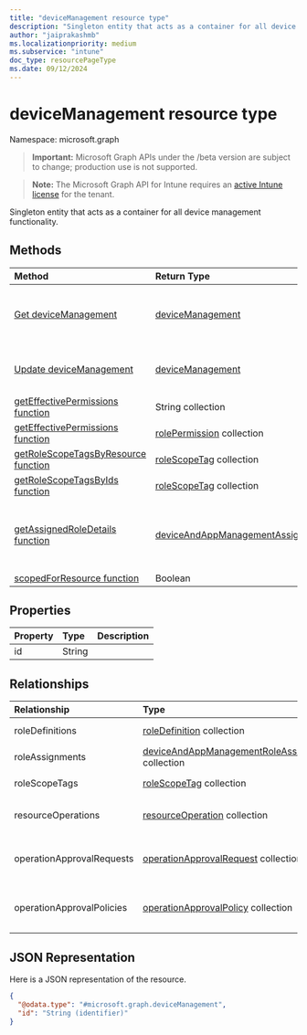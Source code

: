 ```yaml
---
title: "deviceManagement resource type"
description: "Singleton entity that acts as a container for all device management functionality."
author: "jaiprakashmb"
ms.localizationpriority: medium
ms.subservice: "intune"
doc_type: resourcePageType
ms.date: 09/12/2024
---
```


# deviceManagement resource type

Namespace: microsoft.graph

> **Important:** Microsoft Graph APIs under the /beta version are subject to change; production use is not supported.

> **Note:** The Microsoft Graph API for Intune requires an [active Intune license](https://go.microsoft.com/fwlink/?linkid=839381) for the tenant.

Singleton entity that acts as a container for all device management functionality.

## Methods
|Method|Return Type|Description|
|:---|:---|:---|
|[Get deviceManagement](../api/intune-rbac-devicemanagement-get.md)|[deviceManagement](../resources/intune-rbac-devicemanagement.md)|Read properties and relationships of the [deviceManagement](../resources/intune-rbac-devicemanagement.md) object.|
|[Update deviceManagement](../api/intune-rbac-devicemanagement-update.md)|[deviceManagement](../resources/intune-rbac-devicemanagement.md)|Update the properties of a [deviceManagement](../resources/intune-rbac-devicemanagement.md) object.|
|[getEffectivePermissions function](../api/intune-rbac-devicemanagement-geteffectivepermissions.md)|String collection||
|[getEffectivePermissions function](../api/intune-rbac-devicemanagement-geteffectivepermissions.md)|[rolePermission](../resources/intune-rbac-rolepermission.md) collection||
|[getRoleScopeTagsByResource function](../api/intune-rbac-devicemanagement-getrolescopetagsbyresource.md)|[roleScopeTag](../resources/intune-rbac-rolescopetag.md) collection||
|[getRoleScopeTagsByIds function](../api/intune-rbac-devicemanagement-getrolescopetagsbyids.md)|[roleScopeTag](../resources/intune-rbac-rolescopetag.md) collection||
|[getAssignedRoleDetails function](../api/intune-rbac-devicemanagement-getassignedroledetails.md)|[deviceAndAppManagementAssignedRoleDetails](../resources/intune-rbac-deviceandappmanagementassignedroledetails.md)|Retrieves the assigned role definitions and role assignments of the currently authenticated user.|
|[scopedForResource function](../api/intune-rbac-devicemanagement-scopedforresource.md)|Boolean||

## Properties
|Property|Type|Description|
|:---|:---|:---|
|id|String||

## Relationships
|Relationship|Type|Description|
|:---|:---|:---|
|roleDefinitions|[roleDefinition](../resources/intune-rbac-roledefinition.md) collection|The Role Definitions.|
|roleAssignments|[deviceAndAppManagementRoleAssignment](../resources/intune-rbac-deviceandappmanagementroleassignment.md) collection|The Role Assignments.|
|roleScopeTags|[roleScopeTag](../resources/intune-rbac-rolescopetag.md) collection|The Role Scope Tags.|
|resourceOperations|[resourceOperation](../resources/intune-rbac-resourceoperation.md) collection|The Resource Operations.|
|operationApprovalRequests|[operationApprovalRequest](../resources/intune-rbac-operationapprovalrequest.md) collection|The Operation Approval Requests|
|operationApprovalPolicies|[operationApprovalPolicy](../resources/intune-rbac-operationapprovalpolicy.md) collection|The Operation Approval Policies|

## JSON Representation
Here is a JSON representation of the resource.
<!-- {
  "blockType": "resource",
  "keyProperty": "id",
  "@odata.type": "microsoft.graph.deviceManagement"
}
-->
``` json
{
  "@odata.type": "#microsoft.graph.deviceManagement",
  "id": "String (identifier)"
}
```
